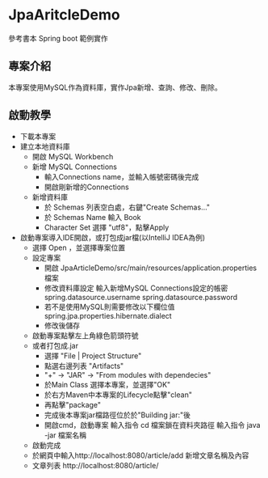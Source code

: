 # JpaAritcleDemo
參考書本 Spring boot 範例實作

## 專案介紹
本專案使用MySQL作為資料庫，實作Jpa新增、查詢、修改、刪除。


## 啟動教學
- 下載本專案
- 建立本地資料庫
  - 開啟 MySQL Workbench
  - 新增 MySQL Connections
    - 輸入Connections name，並輸入帳號密碼後完成
    - 開啟剛新增的Connections
  - 新增資料庫
    - 於 Schemas 列表空白處，右鍵"Create Schemas..."
    - 於 Schemas Name 輸入 Book
    - Character Set 選擇 "utf8"，點擊Apply
- 啟動專案導入IDE開啟，或打包成jar檔(以IntelliJ IDEA為例)
  - 選擇 Open ，並選擇專案位置
  - 設定專案
    - 開啟 JpaArticleDemo/src/main/resources/application.properties 檔案
    - 修改資料庫設定
      輸入新增MySQL Connections設定的帳密
      spring.datasource.username
      spring.datasource.password
    - 若不是使用MySQL則需要修改以下欄位值
      spring.jpa.properties.hibernate.dialect
    - 修改後儲存
  - 啟動專案點擊左上角綠色箭頭符號
  - 或者打包成.jar
    - 選擇 "File | Project Structure"
    - 點選右邊列表 "Artifacts"
    - "+" -> "JAR" -> "From modules with dependecies"
    - 於Main Class 選擇本專案，並選擇"OK"
    - 於右方Maven中本專案的Lifecycle點擊"clean"
    - 再點擊"package"
    - 完成後本專案jar檔路徑位於於"Building jar:"後
    - 開啟cmd，啟動專案
      輸入指令 cd 檔案鎖在資料夾路徑
      輸入指令 java -jar 檔案名稱
   - 啟動完成
    - 於網頁中輸入http://localhost:8080/article/add 新增文章名稱及內容
    - 文章列表 http://localhost:8080/article/ 
 
  

